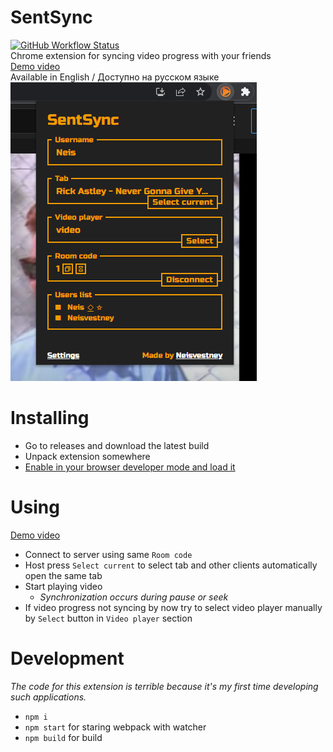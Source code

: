 # SentSync
[![GitHub Workflow Status](https://img.shields.io/github/workflow/status/Neisvestney/SentSync/Build?style=flat-square)](https://github.com/Neisvestney/SentSync/actions/workflows/build.yml)  
Chrome extension for syncing video progress with your friends  
[Demo video](https://youtu.be/nfwCOqp5eEk)  
Available in English / Доступно на русском языке
![](images/chrome_KM2w6dhN29.png)
# Installing
- Go to releases and download the latest build
- Unpack extension somewhere
- [Enable in your browser developer mode and load it](https://developer.chrome.com/docs/extensions/mv3/getstarted/#unpacked)
# Using
[Demo video](https://youtu.be/nfwCOqp5eEk)
- Connect to server using same `Room code`
- Host press `Select current` to select tab and other clients automatically open the same tab
- Start playing video
  - _Synchronization occurs during pause or seek_
- If video progress not syncing by now try to select video player manually by `Select` button in `Video player` section
# Development
_The code for this extension is terrible because it's my first time developing such applications._ 
- `npm i`
- `npm start` for staring webpack with watcher 
- `npm build` for build
